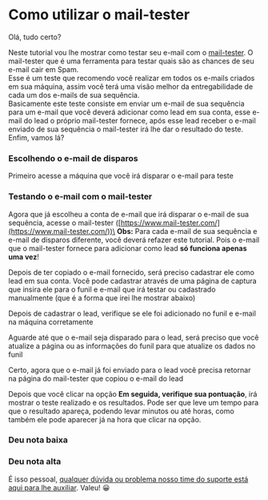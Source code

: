 # Como utilizar o mail-tester

Olá, tudo certo?

Neste tutorial vou lhe mostrar como testar seu e-mail com o [mail-tester](https://www.mail-tester.com/). O mail-tester que é uma ferramenta para testar quais são as chances de seu e-mail cair em Spam.\
Esse é um teste que recomendo você realizar em todos os e-mails criados em sua máquina, assim você terá uma visão melhor da entregabilidade de cada um dos e-mails de sua sequência.\
Basicamente este teste consiste em enviar um e-mail de sua sequência para um e-mail que você deverá adicionar como lead em sua conta, esse e-mail do lead o próprio mail-tester fornece, após esse lead receber o e-mail enviado de sua sequência o mail-tester irá lhe dar o resultado do teste. Enfim, vamos lá?

### Escolhendo o e-mail de disparos

Primeiro acesse a máquina que você irá disparar o e-mail para teste





### Testando o e-mail com o mail-tester

Agora que já escolheu a conta de e-mail que irá disparar o e-mail de sua sequência, acesse o mail-tester ([https://www.mail-tester.com/](https://www.mail-tester.com/))\
**Obs:** Para cada e-mail de sua sequência e e-mail de disparos diferente, você deverá refazer este tutorial. Pois o e-mail que o mail-tester fornece para adicionar como lead **só funciona apenas uma vez**!



Depois de ter copiado o e-mail fornecido, será preciso cadastrar ele como lead em sua conta. Você pode cadastrar através de uma página de captura que insira ele para o funil e e-mail que irá testar ou cadastrado manualmente (que é a forma que irei lhe mostrar abaixo)





Depois de cadastrar o lead, verifique se ele foi adicionado no funil e e-mail na máquina corretamente



Aguarde até que o e-mail seja disparado para o lead, será preciso que você atualize a página ou as informações do funil para que atualize os dados no funil



Certo, agora que o e-mail já foi enviado para o lead você precisa retornar na página do mail-tester que copiou o e-mail do lead



Depois que você clicar na opção **Em seguida, verifique sua pontuação**, irá mostrar o teste realizado e os resultados. Pode ser que leve um tempo para que o resultado apareça, podendo levar minutos ou até horas, como também ele pode aparecer já na hora que clicar na opção.

### Deu nota baixa



### Deu nota alta



É isso pessoal, [qualquer dúvida ou problema nosso time do suporte está aqui para lhe auxiliar](https://suporte.love/atendimento-suporte/). Valeu! 😀
